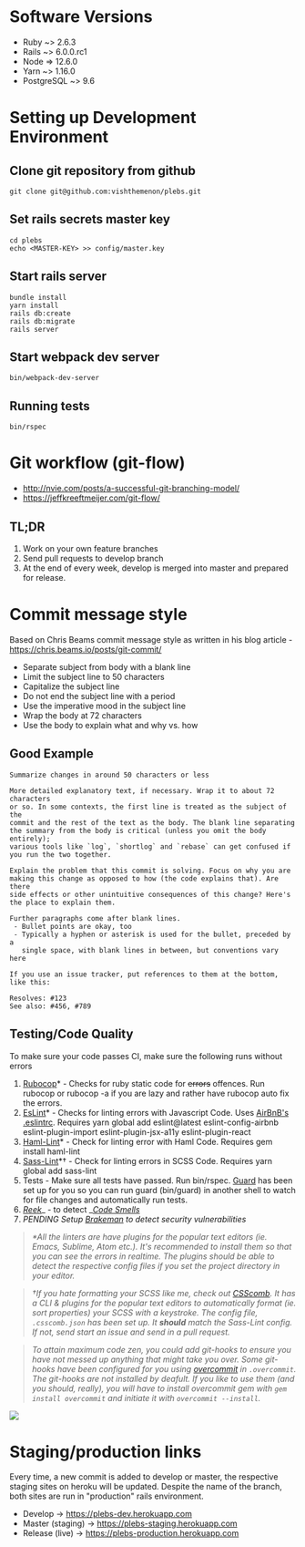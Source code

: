# Software Versions
* Ruby ~> 2.6.3
* Rails ~> 6.0.0.rc1
* Node => 12.6.0
* Yarn ~> 1.16.0
* PostgreSQL ~> 9.6

# Setting up Development Environment
## Clone git repository from github
```
git clone git@github.com:vishthemenon/plebs.git
```

## Set rails secrets master key
```
cd plebs
echo <MASTER-KEY> >> config/master.key
```

## Start rails server
```
bundle install
yarn install
rails db:create
rails db:migrate
rails server
```

## Start webpack dev server
```
bin/webpack-dev-server
```

## Running tests
```
bin/rspec
```

# Git workflow (git-flow) 
* http://nvie.com/posts/a-successful-git-branching-model/
* https://jeffkreeftmeijer.com/git-flow/
## TL;DR
1. Work on your own feature branches
2. Send pull requests to develop branch
3. At the end of every week, develop is merged into master and prepared for release.

# Commit message style
Based on Chris Beams commit message style as written in his blog article - https://chris.beams.io/posts/git-commit/

* Separate subject from body with a blank line
* Limit the subject line to 50 characters
* Capitalize the subject line
* Do not end the subject line with a period
* Use the imperative mood in the subject line
* Wrap the body at 72 characters
* Use the body to explain what and why vs. how

## Good Example
```
Summarize changes in around 50 characters or less

More detailed explanatory text, if necessary. Wrap it to about 72 characters
or so. In some contexts, the first line is treated as the subject of the
commit and the rest of the text as the body. The blank line separating
the summary from the body is critical (unless you omit the body entirely);
various tools like `log`, `shortlog` and `rebase` can get confused if
you run the two together.

Explain the problem that this commit is solving. Focus on why you are
making this change as opposed to how (the code explains that). Are there
side effects or other unintuitive consequences of this change? Here's
the place to explain them.

Further paragraphs come after blank lines.
 - Bullet points are okay, too
 - Typically a hyphen or asterisk is used for the bullet, preceded by a
   single space, with blank lines in between, but conventions vary here

If you use an issue tracker, put references to them at the bottom,
like this:

Resolves: #123
See also: #456, #789
```

## Testing/Code Quality
To make sure your code passes CI, make sure the following runs without errors
1.  [Rubocop](https://github.com/bbatsov/rubocop)\* - Checks for ruby static code for ~~errors~~ offences. Run rubocop or rubocop -a if you are lazy and rather have rubocop auto fix the errors.
2.  [EsLint](https://github.com/eslint/eslint)\* - Checks for linting errors with Javascript Code. Uses [AirBnB's .eslintrc](https://github.com/airbnb/javascript). Requires yarn global add eslint@latest eslint-config-airbnb eslint-plugin-import eslint-plugin-jsx-a11y eslint-plugin-react 
3.  [Haml-Lint](https://github.com/brigade/haml-lint)\* - Check for linting error with Haml Code. Requires gem install haml-lint 
4.  [Sass-Lint](https://github.com/sasstools/sass-lint)\*† - Check for linting errors in SCSS Code. Requires yarn global add sass-lint 
5.  Tests - Make sure all tests have passed. Run bin/rspec. [Guard](https://github.com/guard/guard-rspec) has been set up for you so you can run guard (bin/guard) in another shell to watch for file changes and automatically run tests.
6.  [_Reek_](https://github.com/troessner/reek)_ - to detect _[_Code Smells_](https://blog.codeship.com/how-to-find-ruby-code-smells-with-reek/)
7.  _PENDING Setup _[_Brakeman_](https://brakemanscanner.org/)_ to detect security vulnerabilities_

> _\*All the linters are have plugins for the popular text editors (ie. Emacs, Sublime, Atom etc.). It's recommended to install them so that you can see the errors in realtime. The plugins should be able to detect the respective config files if you set the project directory in your editor._

> _†If you hate formatting your SCSS like me, check out [_CSScomb_](https://github.com/csscomb/csscomb.js). It has a CLI & plugins for the popular text editors to automatically format (ie. sort properties) your SCSS with a keystroke. The config file, `.csscomb.json` has been set up. It __should__ match the Sass-Lint config. If not, send start an issue and send in a pull request._

> _To attain maximum code zen, you could add git-hooks to ensure you have not messed up anything that might take you over. Some git-hooks have been configured for you using [_overcommit_](https://github.com/brigade/overcommit) in `.overcommit`. The git-hooks are not installed by deafult. If you like to use them (and you should, really), you will have to install overcommit gem with `gem install overcommit` and initiate it with `overcommit --install`._

![](https://storage.googleapis.com/slite-api-files-production/files/c3ae52e3-8774-4bf6-b0ba-434a4c84ec5f/image.png)

# Staging/production links
Every time, a new commit is added to develop or master, the respective staging sites on heroku will be updated. Despite the name of the branch, both sites are run in "production" rails environment.
* Develop -> https://plebs-dev.herokuapp.com
* Master (staging) -> https://plebs-staging.herokuapp.com
* Release (live) -> https://plebs-production.herokuapp.com